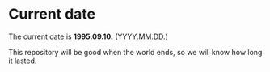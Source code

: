 # Current date

The current date is **1995.09.10.** (YYYY.MM.DD.)

This repository will be good when the world ends, so we will know how long it lasted.